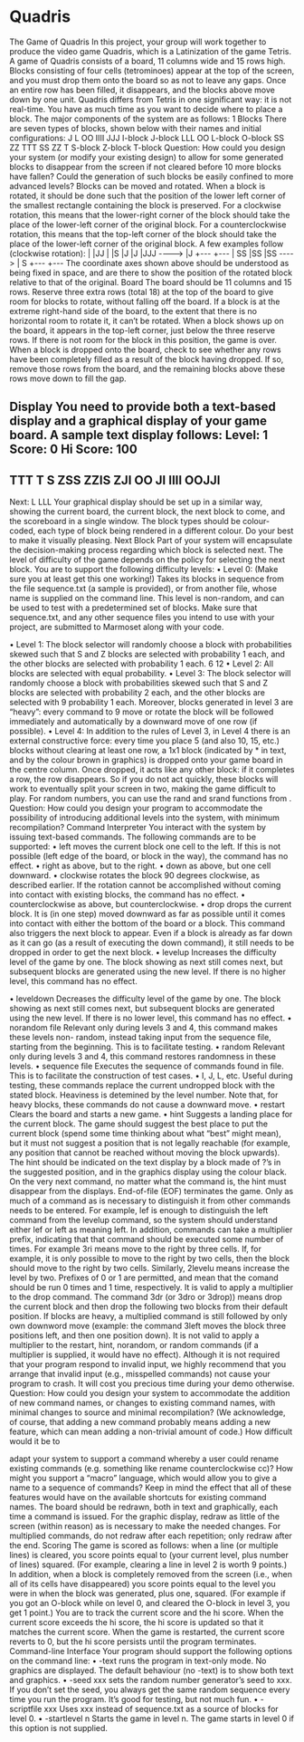 # Quadris
The Game of Quadris
In this project, your group will work together to produce the video game Quadris, which is a Latinization of the game Tetris.
A game of Quadris consists of a board, 11 columns wide and 15 rows high. Blocks consisting of four cells (tetrominoes) appear at the top of the screen, and you must drop them onto the board so as not to leave any gaps. Once an entire row has been filled, it disappears, and the blocks above move down by one unit.
Quadris differs from Tetris in one significant way: it is not real-time. You have as much time as you want to decide where to place a block.
The major components of the system are as follows:
1
Blocks
There are seven types of blocks, shown below with their names and initial configurations:
J L OO
IIII        JJJ
I-block     J-block
LLL        OO
L-block    O-block
   SS         ZZ        TTT
  SS           ZZ        T
  S-block     Z-block   T-block
Question: How could you design your system (or modify your existing design) to allow for some generated blocks to disappear from the screen if not cleared before 10 more blocks have fallen? Could the generation of such blocks be easily confined to more advanced levels?
Blocks can be moved and rotated. When a block is rotated, it should be done such that the position of the lower left corner of the smallest rectangle containing the block is preserved. For a clockwise rotation, this means that the lower-right corner of the block should take the place of the lower-left corner of the original block. For a counterclockwise rotation, this means that the top-left corner of the block should take the place of the lower-left corner of the original block. A few examples follow (clockwise rotation):
| |JJ | |S
|J            |J
|JJJ  ---->   |J
+---          +---
| SS          |SS
|SS    ---->  | S
+---          +---
The coordinate axes shown above should be understood as being fixed in space, and are there to show the position of the rotated block relative to that of the original.
Board
The board should be 11 columns and 15 rows. Reserve three extra rows (total 18) at the top of the board to give room for blocks to rotate, without falling off the board. If a block is at the extreme right-hand side of the board, to the extent that there is no horizontal room to rotate it, it can’t be rotated.
When a block shows up on the board, it appears in the top-left corner, just below the three reserve rows. If there is not room for the block in this position, the game is over.
When a block is dropped onto the board, check to see whether any rows have been completely filled as a result of the block having dropped. If so, remove those rows from the board, and the remaining blocks above these rows move down to fill the gap.

Display
You need to provide both a text-based display and a graphical display of your game board. A sample text display follows:
Level:      1
Score:      0
Hi Score: 100
-----------
TTT T
S ZSS
ZZIS
       ZJI
     OO JI
IIII OOJJI
-----------
Next:
L LLL
Your graphical display should be set up in a similar way, showing the current board, the current block, the next block to come, and the scoreboard in a single window. The block types should be colour-coded, each type of block being rendered in a different colour. Do your best to make it visually pleasing.
Next Block
Part of your system will encapsulate the decision-making process regarding which block is selected next. The level of difficulty of the game depends on the policy for selecting the next block. You are to support the following difficulty levels:
• Level 0: (Make sure you at least get this one working!) Takes its blocks in sequence from the file sequence.txt (a sample is provided), or from another file, whose name is supplied on the command line. This level is non-random, and can be used to test with a predetermined set of blocks. Make sure that sequence.txt, and any other sequence files you intend to use with your project, are submitted to Marmoset along with your code.

• Level 1: The block selector will randomly choose a block with probabilities skewed such that S and Z blocks are selected with probability 1 each, and the other blocks are selected with
 probability 1 each. 6
12
 • Level 2: All blocks are selected with equal probability.
• Level 3: The block selector will randomly choose a block with probabilities skewed such that
S and Z blocks are selected with probability 2 each, and the other blocks are selected with 9
 probability 1 each. Moreover, blocks generated in level 3 are “heavy”: every command to 9
 move or rotate the block will be followed immediately and automatically by a downward move of one row (if possible).
• Level 4: In addition to the rules of Level 3, in Level 4 there is an external constructive force: every time you place 5 (and also 10, 15, etc.) blocks without clearing at least one row, a 1x1 block (indicated by * in text, and by the colour brown in graphics) is dropped onto your game board in the centre column. Once dropped, it acts like any other block: if it completes a row, the row disappears. So if you do not act quickly, these blocks will work to eventually split your screen in two, making the game difficult to play.
For random numbers, you can use the rand and srand functions from <cstdlib>.
Question: How could you design your program to accommodate the possibility of introducing
additional levels into the system, with minimum recompilation?
Command Interpreter
You interact with the system by issuing text-based commands. The following commands are to be supported:
• left moves the current block one cell to the left. If this is not possible (left edge of the board, or block in the way), the command has no effect.
• right as above, but to the right.
• down as above, but one cell downward.
• clockwise rotates the block 90 degrees clockwise, as described earlier. If the rotation cannot be accomplished without coming into contact with existing blocks, the command has no effect.
• counterclockwise as above, but counterclockwise.
• drop drops the current block. It is (in one step) moved downward as far as possible until it comes into contact with either the bottom of the board or a block. This command also triggers the next block to appear. Even if a block is already as far down as it can go (as a result of executing the down command), it still needs to be dropped in order to get the next block.
• levelup Increases the difficulty level of the game by one. The block showing as next still comes next, but subsequent blocks are generated using the new level. If there is no higher level, this command has no effect.

• leveldown Decreases the difficulty level of the game by one. The block showing as next still comes next, but subsequent blocks are generated using the new level. If there is no lower level, this command has no effect.
• norandom file Relevant only during levels 3 and 4, this command makes these levels non- random, instead taking input from the sequence file, starting from the beginning. This is to facilitate testing.
• random Relevant only during levels 3 and 4, this command restores randomness in these levels.
• sequence file Executes the sequence of commands found in file. This is to facilitate the
construction of test cases.
• I, J, L, etc. Useful during testing, these commands replace the current undropped block with the stated block. Heaviness is detemined by the level number. Note that, for heavy blocks, these commands do not cause a downward move.
• restart Clears the board and starts a new game.
• hint Suggests a landing place for the current block. The game should suggest the best place to put the current block (spend some time thinking about what “best” might mean), but it must not suggest a position that is not legally reachable (for example, any position that cannot be reached without moving the block upwards). The hint should be indicated on the text display by a block made of ?’s in the suggested position, and in the graphics display using the colour black. On the very next command, no matter what the command is, the hint must disappear from the displays.
End-of-file (EOF) terminates the game.
Only as much of a command as is necessary to distinguish it from other commands needs to be
entered. For example, lef is enough to distinguish the left command from the levelup command, so the system should understand either lef or left as meaning left.
In addition, commands can take a multiplier prefix, indicating that that command should be executed some number of times. For example 3ri means move to the right by three cells. If, for example, it is only possible to move to the right by two cells, then the block should move to the right by two cells. Similarly, 2levelu means increase the level by two. Prefixes of 0 or 1 are permitted, and mean that the comand should be run 0 times and 1 time, respectively. It is valid to apply a multiplier to the drop command. The command 3dr (or 3dro or 3drop)) means drop the current block and then drop the following two blocks from their default position. If blocks are heavy, a multiplied command is still followed by only own downword move (example: the command 3left moves the block three positions left, and then one position down). It is not valid to apply a multiplier to the restart, hint, norandom, or random commands (if a multiplier is supplied, it would have no effect).
Although it is not required that your program respond to invalid input, we highly recommend that you arrange that invalid input (e.g., misspelled commands) not cause your program to crash. It will cost you precious time during your demo otherwise.
Question: How could you design your system to accommodate the addition of new command names, or changes to existing command names, with minimal changes to source and minimal recompilation? (We acknowledge, of course, that adding a new command probably means adding a new feature, which can mean adding a non-trivial amount of code.) How difficult would it be to

adapt your system to support a command whereby a user could rename existing commands (e.g. something like rename counterclockwise cc)? How might you support a “macro” language, which would allow you to give a name to a sequence of commands? Keep in mind the effect that all of these features would have on the available shortcuts for existing command names.
The board should be redrawn, both in text and graphically, each time a command is issued. For the graphic display, redraw as little of the screen (within reason) as is necessary to make the needed changes. For multiplied commands, do not redraw after each repetition; only redraw after the end.
Scoring
The game is scored as follows: when a line (or multiple lines) is cleared, you score points equal to (your current level, plus number of lines) squared. (For example, clearing a line in level 2 is worth 9 points.) In addition, when a block is completely removed from the screen (i.e., when all of its cells have disappeared) you score points equal to the level you were in when the block was generated, plus one, squared. (For example if you got an O-block while on level 0, and cleared the O-block in level 3, you get 1 point.)
You are to track the current score and the hi score. When the current score exceeds the hi score, the hi score is updated so that it matches the current score. When the game is restarted, the current score reverts to 0, but the hi score persists until the program terminates.
Command-line Interface
Your program should support the following options on the command line:
• -text runs the program in text-only mode. No graphics are displayed. The default behaviour
(no -text) is to show both text and graphics.
• -seed xxx sets the random number generator’s seed to xxx. If you don’t set the seed, you always get the same random sequence every time you run the program. It’s good for testing, but not much fun.
• -scriptfile xxx Uses xxx instead of sequence.txt as a source of blocks for level 0.
• -startlevel n Starts the game in level n. The game starts in level 0 if this option is not
supplied.
